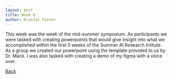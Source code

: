 ```yaml
---
layout: post
title: Week 6
author: Krystal Foster
---
```


This week was the week of the mid-summer symposium. As participants we were tasked with creating powerpoints that would give insight into what we accomplished within the first 5 weeks of the Summer AI Research Intitute. As a group we created our powerpoint using the template provided to us by Dr. Mack. I was also tasked with creating a demo of my figma with a voice over. 

[Back](./)
